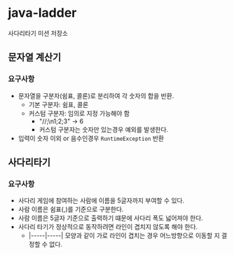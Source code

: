 # java-ladder
사다리타기 미션 저장소

## 문자열 계산기

### 요구사항

* 문자열을 구분자(쉼표, 콜론)로 분리하여 각 숫자의 합을 반환.
    * 기본 구분자: 쉼표, 콜론
    * 커스텀 구분자: 임의로 지정 가능해야 함
        * "//;\n1;2;3" -> 6
        * 커스텀 구분자는 숫자만 있는경우 예외를 발생한다.
* 입력이 숫자 이외 or 음수인경우 `RuntimeException` 반환

## 사다리타기

### 요구사항

* 사다리 게임에 참여하는 사람에 이름을 5글자까지 부여할 수 있다.
* 사람 이름은 쉼표(,)를 기준으로 구분한다.
* 사람 이름은 5글자 기준으로 출력하기 떄문에 사다리 폭도 넓어져야 한다.
* 사다리 타기가 정상적으로 동작하려면 라인이 겹치지 않도록 해야 한다.
    * |-----|-----| 모양과 같이 가로 라인이 겹치는 경우 어느방향으로 이동할 지 결정할 수 없다.